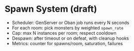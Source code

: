 # Spawn System (draft)

- Scheduler: GenServer or Oban job runs every N seconds
- For each room: pick monsters by weighted `spawn_rate`
- Cap: max N instances per room; respect cooldown
- Despawn: after timeout or on defeat, with cleanup hooks
- Metrics: counter for spawns/room, saturation, failures
